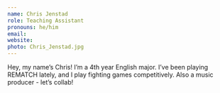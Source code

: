 ```yaml
---
name: Chris Jenstad
role: Teaching Assistant
pronouns: he/him
email:
website:
photo: Chris_Jenstad.jpg
---
```


Hey, my name’s Chris! I’m a 4th year English major. I’ve been playing REMATCH lately, and I play fighting games competitively. Also a music producer - let’s collab!

